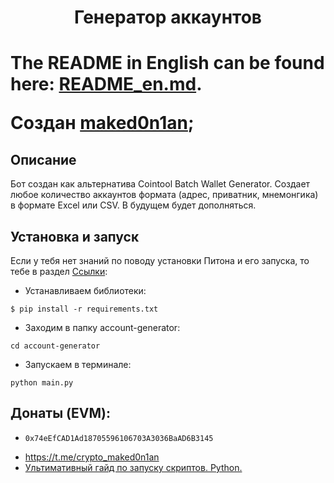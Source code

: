 <h1 align="center">Генератор аккаунтов<h1>

The README in English can be found here: [README_en.md](https://github.com/maked0n1an/account-generator/blob/main/README_en.md).

Создан [maked0n1an](https://t.me/crypto_maked0n1an);

<h2>Описание</h2>
Бот создан как альтернатива Cointool Batch Wallet Generator. 
Создает любое количество аккаунтов формата (адрес, приватник, мнемонгика) в формате Excel или CSV.
В будущем будет дополняться.


## Установка и запуск
Если у тебя нет знаний по поводу установки Питона и его запуска, то тебе в раздел [Ccылки](#ссылки):

* Устанавливаем библиотеки:
<pre><code>$ pip install -r requirements.txt</code></pre>
* Заходим в папку account-generator:
<pre><code>cd account-generator</code></pre>
* Запускаем в терминале:
<pre><code>python main.py</code></pre>

## Донаты (EVM): 
- `0x74eEfCAD1Ad18705596106703A3036BaAD6B3145`

<a name="Ссылки"></a> 
- https://t.me/crypto_maked0n1an
- [Ультимативный гайд по запуску скриптов. Python.](https://teletype.in/@hodlmod.eth/how-to-run-scripts)
